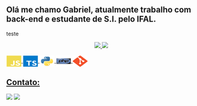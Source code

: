 ## Olá me chamo Gabriel, atualmente trabalho com back-end e estudante de S.I. pelo IFAL.
teste
<div align="center">
  <a href="https://github.com/https://github.com/GALMelo">
  <img height="180em" src="https://github-readme-stats.vercel.app/api?username=GALMelo&show_icons=true&theme=dark&include_all_commits=true&count_private=true"/>
  <img height="180em" src="https://github-readme-stats.vercel.app/api/top-langs/?username=GALMelo&layout=compact&langs_count=7&theme=dark"/>
</div>
<div style="display: inline_block"><br>
  <img align="center"  height="30" width="40" src="https://raw.githubusercontent.com/devicons/devicon/master/icons/javascript/javascript-plain.svg">
  <img align="center"  height="30" width="40" src="https://raw.githubusercontent.com/devicons/devicon/master/icons/typescript/typescript-plain.svg">
  <img align="center"  height="30" width="40" src="https://raw.githubusercontent.com/devicons/devicon/master/icons/python/python-original.svg">
  <img align="center"  height="30" width="40" src="https://raw.githubusercontent.com/devicons/devicon/master/icons/php/php-original.svg">
   <img align="center"  height="30" width="40" src="https://raw.githubusercontent.com/devicons/devicon/master/icons/git/git-original.svg">
   
</div>
  
## Contato:
  
<div> 
  <a href = "https://twitter.com/DisneyGalm"><img src="https://img.shields.io/badge/Twitter-1DA1F2?style=for-the-badge&logo=twitter&logoColor=white" target="_blank"></a>
  <a href = "mailto:gabriel.aflins@gmail.com"><img src="https://img.shields.io/badge/-Gmail-%23333?style=for-the-badge&logo=gmail&logoColor=white" target="_blank"></a>
</div>
